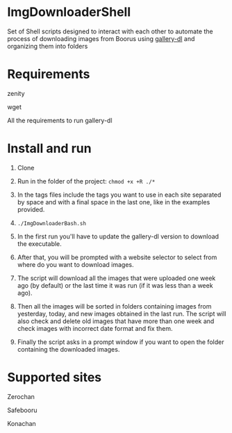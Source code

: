 # ImgDownloaderShell
Set of Shell scripts designed to interact with each other to automate the process of downloading images from Boorus using [gallery-dl](https://github.com/mikf/gallery-dl) and organizing them into folders

# Requirements
zenity

wget

All the requirements to run gallery-dl 

# Install and run
1) Clone

2) Run in the folder of the project:
`chmod +x +R ./*`

3) In the tags files include the tags you want to use in each site separated by space and with a final space in the last one, like in the examples provided.

4) `./ImgDownloaderBash.sh`

5) In the first run you'll have to update the gallery-dl version to download the executable.

6) After that, you will be prompted with a website selector to select from where do you want to download images.

7) The script will download all the images that were uploaded one week ago (by default) or the last time it was run (if it was less than a week ago).

8) Then all the images will be sorted in folders containing images from yesterday, today, and new images obtained in the last run. The script will also check and delete old images that have more than one week and check images with incorrect date format and fix them.

9) Finally the script asks in a prompt window if you want to open the folder containing the downloaded images.

# Supported sites
Zerochan

Safebooru

Konachan

